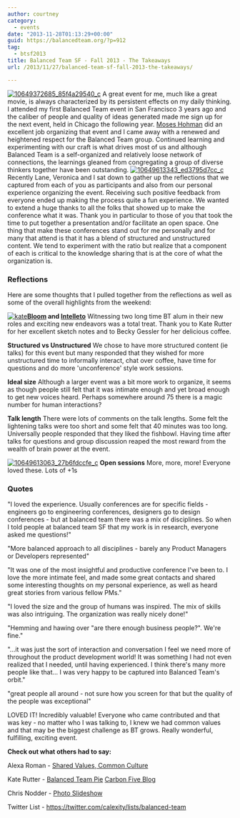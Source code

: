 ```yaml
---
author: courtney
category:
  - events
date: "2013-11-28T01:13:29+00:00"
guid: https://balancedteam.org/?p=912
tag:
  - btsf2013
title: Balanced Team SF - Fall 2013 - The Takeaways
url: /2013/11/27/balanced-team-sf-fall-2013-the-takeaways/

---
```

[![10649372685_85f4a29540_c](/wp-content/uploads/2013/11/10649372685_85f4a29540_c.png)](/wp-content/uploads/2013/11/10649372685_85f4a29540_c.png) A great event for me, much like a great movie, is always characterized by its persistent effects on my daily thinking. I attended my first Balanced Team event in San Francisco 3 years ago and the caliber of people and quality of ideas generated made me sign up for the next event, held in Chicago the following year. [Moses Hohman](http://moseshohman.com "Moses Hohman") did an excellent job organizing that event and I came away with a renewed and heightened respect for the Balanced Team group. Continued learning and experimenting with our craft is what drives most of us and although Balanced Team is a self-organized and relatively loose network of connections, the learnings gleaned from congregating a group of diverse thinkers together have been outstanding. [![10649613343_ed3795d7cc_c](/wp-content/uploads/2013/11/10649613343_ed3795d7cc_c.jpg)](/wp-content/uploads/2013/11/10649613343_ed3795d7cc_c.jpg) Recently Lane, Veronica and I sat down to gather up the reflections that we captured from each of you as participants and also from our personal experience organizing the event. Receiving such positive feedback from everyone ended up making the process quite a fun experience. We wanted to extend a huge thanks to all the folks that showed up to make the conference what it was. Thank you in particular to those of you that took the time to put together a presentation and/or facilitate an open space. One thing that make these conferences stand out for me personally and for many that attend is that it has a blend of structured and unstructured content. We tend to experiment with the ratio but realize that a component of each is critical to the knowledge sharing that is at the core of what the organization is.

### Reflections

Here are some thoughts that I pulled together from the reflections as well as some of the overall highlights from the weekend:

[![kate](/wp-content/uploads/2013/11/kate.png)](/wp-content/uploads/2013/11/kate.png)**[Bloom](http://bloomready.com/ "Bloom") and [Intelleto](http://intelleto.com/ "Intelleto")**
Witnessing two long time BT alum in their new roles and exciting new endeavors was a total treat. Thank you to Kate Rutter for her excellent sketch notes and to Becky Gessler for her delicious coffee.

**Structured vs Unstructured**
We chose to have more structured content (ie talks) for this event but many responded that they wished for more unstructured time to informally interact, chat over coffee, have time for questions and do more 'unconference' style work sessions.

**Ideal size**
Although a larger event was a bit more work to organize, it seems as though people still felt that it was intimate enough and yet broad enough to get new voices heard. Perhaps somewhere around 75 there is a magic number for human interactions?

**Talk length**
There were lots of comments on the talk lengths. Some felt the lightening talks were too short and some felt that 40 minutes was too long. Universally people responded that they liked the fishbowl. Having time after talks for questions and group discussion reaped the most reward from the wealth of brain power at the event.

 [![10649613063_27b6fdccfe_c](/wp-content/uploads/2013/11/10649613063_27b6fdccfe_c.jpg)](/wp-content/uploads/2013/11/10649613063_27b6fdccfe_c.jpg) **Open sessions**
More, more, more! Everyone loved these. Lots of +1s

### Quotes

"I loved the experience. Usually conferences are for specific fields - engineers go to engineering conferences, designers go to design conferences - but at balanced team there was a mix of disciplines. So when I told people at balanced team SF that my work is in research, everyone asked me questions!"

"More balanced approach to all disciplines - barely any Product Managers or Developers represented"

"It was one of the most insightful and productive conference I've been to. I love the more intimate feel, and made some great contacts and shared some interesting thoughts on my personal experience, as well as heard great stories from various fellow PMs."

"I loved the size and the group of humans was inspired. The mix of skills was also intriguing. The organization was really nicely done!"

"Hemming and hawing over "are there enough business people?". We're fine."

"...it was just the sort of interaction and conversation I feel we need more of throughout the product development world! It was something I had not even realized that I needed, until having experienced. I think there's many more people like that… I was very happy to be captured into Balanced Team's orbit."

"great people all around - not sure how you screen for that but the quality of the people was exceptional"

LOVED IT! Incredibly valuable! Everyone who came contributed and that was key - no matter who I was talking to, I knew we had common values and that may be the biggest challenge as BT grows. Really wonderful, fulfilling, exciting event.

**Check out what others had to say:**

Alexa Roman - [Shared Values, Common Culture](http://alexaroman.com/shared-values-common-culture/ "Shared Values, Common Culture")

Kate Rutter - [Balanced Team Pie](http://intelleto.com/2013/11/12/balanced-team-pie/ "Balanced Team Pie") [Carbon Five Blog](http://blog.carbonfive.com/?p=8894)

Chris Nodder - [Photo Slideshow](http://www.flickr.com/photos/balancedteam/sets/72157637237498775/)

Twitter List - https://twitter.com/calexity/lists/balanced-team
